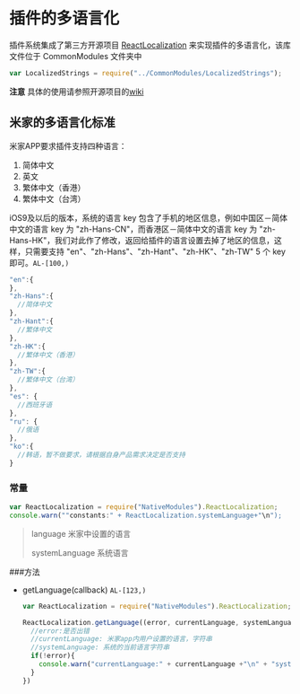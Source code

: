 # 插件的多语言化

插件系统集成了第三方开源项目 [ReactLocalization](https://github.com/stefalda/ReactNativeLocalization) 来实现插件的多语言化，该库文件位于 CommonModules 文件夹中

```js
var LocalizedStrings = require("../CommonModules/LocalizedStrings");
```

**注意** 具体的使用请参照开源项目的[wiki](https://github.com/stefalda/ReactNativeLocalization)

## 米家的多语言化标准

米家APP要求插件支持四种语言：

1. 简体中文
2. 英文
3. 繁体中文（香港）
4. 繁体中文（台湾）

iOS9及以后的版本，系统的语言 key 包含了手机的地区信息，例如中国区－简体中文的语言 key 为 "zh-Hans-CN"，而香港区－简体中文的语言 key 为 "zh-Hans-HK"，我们对此作了修改，返回给插件的语言设置去掉了地区的信息，这样，只需要支持 "en"、"zh-Hans"、"zh-Hant"、"zh-HK"、"zh-TW" 5 个 key 即可。`AL-[100,)`

```js
"en":{
},
"zh-Hans":{ 
  //简体中文
},
"zh-Hant":{
  //繁体中文
},
"zh-HK":{
  //繁体中文（香港）
},
"zh-TW":{
  //繁体中文（台湾）
},
"es": {
  //西班牙语
},
"ru": {
  //俄语
},
"ko":{
  //韩语，暂不做要求，请根据自身产品需求决定是否支持
}

```
### 常量

```javascript
var ReactLocalization = require("NativeModules").ReactLocalization;
console.warn(""constants:" + ReactLocalization.systemLanguage+"\n");
```



> language  米家中设置的语言
>
> systemLanguage 系统语言

###方法

- getLanguage(callback)  `AL-[123,)`

  ```javascript
  var ReactLocalization = require("NativeModules").ReactLocalization;

  ReactLocalization.getLanguage((error, currentLanguage, systemLanguage) => {
    //error:是否出错
    //currentLanguage: 米家app内用户设置的语言，字符串
    //systemLanguage: 系统的当前语言字符串
    if(!error){
      console.warn("currentLanguage:" + currentLanguage +"\n" + "systemLanguage:" + systemLanguage + "\n"+"constants:" + ReactLocalization.systemLanguage+"\n");
    }
  })
  ```

  ​



